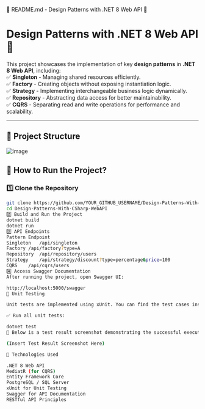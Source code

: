 📌 README.md - Design Patterns with .NET 8 Web API 🚀
# **Design Patterns with .NET 8 Web API** 🚀  

This project showcases the implementation of key **design patterns** in **.NET 8 Web API**, including:  
✅ **Singleton** - Managing shared resources efficiently.  
✅ **Factory** - Creating objects without exposing instantiation logic.  
✅ **Strategy** - Implementing interchangeable business logic dynamically.  
✅ **Repository** - Abstracting data access for better maintainability.  
✅ **CQRS** - Separating read and write operations for performance and scalability.  

---

## **📌 Project Structure**  
![image](https://github.com/user-attachments/assets/cb984f73-753f-4efa-b876-16378d2e2982)


## **📌 How to Run the Project?**  

### **1️⃣ Clone the Repository**  
```sh
git clone https://github.com/YOUR_GITHUB_USERNAME/Design-Patterns-With-CSharp-WebAPI.git
cd Design-Patterns-With-CSharp-WebAPI
2️⃣ Build and Run the Project
dotnet build
dotnet run
3️⃣ API Endpoints
Pattern	Endpoint
Singleton	/api/singleton
Factory	/api/factory?type=A
Repository	/api/repository/users
Strategy	/api/strategy/discount?type=percentage&price=100
CQRS	/api/cqrs/users
4️⃣ Access Swagger Documentation
After running the project, open Swagger UI:

http://localhost:5000/swagger
📌 Unit Testing

Unit tests are implemented using xUnit. You can find the test cases inside the UnitTests folder.

✅ Run all unit tests:

dotnet test
🔹 Below is a test result screenshot demonstrating the successful execution of our test cases:

(Insert Test Result Screenshot Here)

📌 Technologies Used

.NET 8 Web API
MediatR (for CQRS)
Entity Framework Core
PostgreSQL / SQL Server
xUnit for Unit Testing
Swagger for API Documentation
RESTful API Principles

